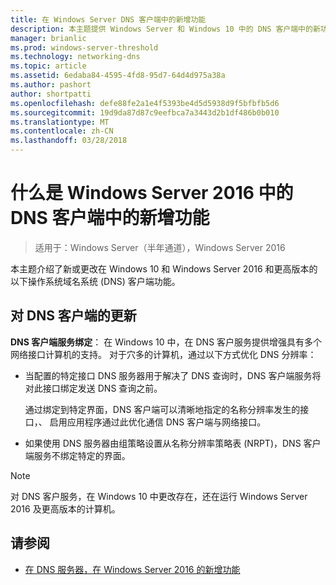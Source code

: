 ```yaml
---
title: 在 Windows Server DNS 客户端中的新增功能
description: 本主题提供 Windows Server 和 Windows 10 中的 DNS 客户端中的新功能的概述
manager: brianlic
ms.prod: windows-server-threshold
ms.technology: networking-dns
ms.topic: article
ms.assetid: 6edaba84-4595-4fd8-95d7-64d4d975a38a
ms.author: pashort
author: shortpatti
ms.openlocfilehash: defe88fe2a1e4f5393be4d5d5938d9f5bfbfb5d6
ms.sourcegitcommit: 19d9da87d87c9eefbca7a3443d2b1df486b0b010
ms.translationtype: MT
ms.contentlocale: zh-CN
ms.lasthandoff: 03/28/2018
---
```

# <a name="whats-new-in-dns-client-in-windows-server-2016"></a>什么是 Windows Server 2016 中的 DNS 客户端中的新增功能

>适用于：Windows Server（半年通道），Windows Server 2016

本主题介绍了新或更改在 Windows 10 和 Windows Server 2016 和更高版本的以下操作系统域名系统 (DNS) 客户端功能。
  
## <a name="updates-to-dns-client"></a>对 DNS 客户端的更新

**DNS 客户端服务绑定**： 在 Windows 10 中，在 DNS 客户服务提供增强具有多个网络接口计算机的支持。 对于穴多的计算机，通过以下方式优化 DNS 分辨率：  
  
-   当配置的特定接口 DNS 服务器用于解决了 DNS 查询时，DNS 客户端服务将对此接口绑定发送 DNS 查询之前。  
  
    通过绑定到特定界面，DNS 客户端可以清晰地指定的名称分辨率发生的接口，、 启用应用程序通过此优化通信 DNS 客户端与网络接口。  
  
-   如果使用 DNS 服务器由组策略设置从名称分辨率策略表 (NRPT)，DNS 客户端服务不绑定特定的界面。  
  
> [!NOTE]  
> 对 DNS 客户服务，在 Windows 10 中更改存在，还在运行 Windows Server 2016 及更高版本的计算机。  
  
## <a name="see-also"></a>请参阅  
  
-   [在 DNS 服务器，在 Windows Server 2016 的新增功能](What-s-New-in-DNS-Server.md)  
  

